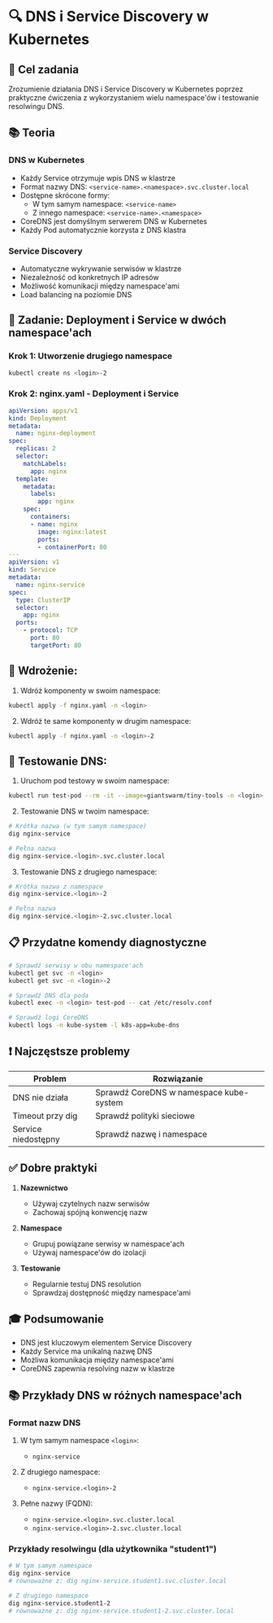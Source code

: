 # 🔍 DNS i Service Discovery w Kubernetes

## 🎯 Cel zadania
Zrozumienie działania DNS i Service Discovery w Kubernetes poprzez praktyczne ćwiczenia z wykorzystaniem wielu namespace'ów i testowanie resolwingu DNS.

## 📚 Teoria

### DNS w Kubernetes
- Każdy Service otrzymuje wpis DNS w klastrze
- Format nazwy DNS: `<service-name>.<namespace>.svc.cluster.local`
- Dostępne skrócone formy:
  - W tym samym namespace: `<service-name>`
  - Z innego namespace: `<service-name>.<namespace>`
- CoreDNS jest domyślnym serwerem DNS w Kubernetes
- Każdy Pod automatycznie korzysta z DNS klastra

### Service Discovery
- Automatyczne wykrywanie serwisów w klastrze
- Niezależność od konkretnych IP adresów
- Możliwość komunikacji między namespace'ami
- Load balancing na poziomie DNS

## 📝 Zadanie: Deployment i Service w dwóch namespace'ach

### Krok 1: Utworzenie drugiego namespace
```bash
kubectl create ns <login>-2
```

### Krok 2: nginx.yaml - Deployment i Service

```yaml
apiVersion: apps/v1
kind: Deployment
metadata:
  name: nginx-deployment
spec:
  replicas: 2
  selector:
    matchLabels:
      app: nginx
  template:
    metadata:
      labels:
        app: nginx
    spec:
      containers:
      - name: nginx
        image: nginx:latest
        ports:
        - containerPort: 80
---
apiVersion: v1
kind: Service
metadata:
  name: nginx-service
spec:
  type: ClusterIP
  selector:
    app: nginx
  ports:
    - protocol: TCP
      port: 80
      targetPort: 80
```

## 🔨 Wdrożenie:

1. Wdróż komponenty w swoim namespace:
```bash
kubectl apply -f nginx.yaml -n <login>
```

2. Wdróż te same komponenty w drugim namespace:
```bash
kubectl apply -f nginx.yaml -n <login>-2
```

## 🧪 Testowanie DNS:

1. Uruchom pod testowy w swoim namespace:
```bash
kubectl run test-pod --rm -it --image=giantswarm/tiny-tools -n <login> -- sh
```

2. Testowanie DNS w twoim namespace:
```bash
# Krótka nazwa (w tym samym namespace)
dig nginx-service

# Pełna nazwa
dig nginx-service.<login>.svc.cluster.local
```

3. Testowanie DNS z drugiego namespace:
```bash
# Krótka nazwa z namespace
dig nginx-service.<login>-2

# Pełna nazwa
dig nginx-service.<login>-2.svc.cluster.local
```

## 📋 Przydatne komendy diagnostyczne

```bash
# Sprawdź serwisy w obu namespace'ach
kubectl get svc -n <login>
kubectl get svc -n <login>-2

# Sprawdź DNS dla poda
kubectl exec -n <login> test-pod -- cat /etc/resolv.conf

# Sprawdź logi CoreDNS
kubectl logs -n kube-system -l k8s-app=kube-dns
```

## ❗ Najczęstsze problemy

| Problem | Rozwiązanie |
|---------|-------------|
| DNS nie działa | Sprawdź CoreDNS w namespace kube-system |
| Timeout przy dig | Sprawdź polityki sieciowe |
| Service niedostępny | Sprawdź nazwę i namespace |

## ✅ Dobre praktyki

1. **Nazewnictwo**
   - Używaj czytelnych nazw serwisów
   - Zachowaj spójną konwencję nazw
   
2. **Namespace**
   - Grupuj powiązane serwisy w namespace'ach
   - Używaj namespace'ów do izolacji
   
3. **Testowanie**
   - Regularnie testuj DNS resolution
   - Sprawdzaj dostępność między namespace'ami

## 🎓 Podsumowanie
- DNS jest kluczowym elementem Service Discovery
- Każdy Service ma unikalną nazwę DNS
- Możliwa komunikacja między namespace'ami
- CoreDNS zapewnia resolving nazw w klastrze

## 📚 Przykłady DNS w różnych namespace'ach

### Format nazw DNS
1. W tym samym namespace `<login>`:
   - `nginx-service`
   
2. Z drugiego namespace:
   - `nginx-service.<login>-2`
   
3. Pełne nazwy (FQDN):
   - `nginx-service.<login>.svc.cluster.local`
   - `nginx-service.<login>-2.svc.cluster.local`

### Przykłady resolwingu (dla użytkownika "student1")
```bash
# W tym samym namespace
dig nginx-service
# równoważne z: dig nginx-service.student1.svc.cluster.local

# Z drugiego namespace
dig nginx-service.student1-2
# równoważne z: dig nginx-service.student1-2.svc.cluster.local
```